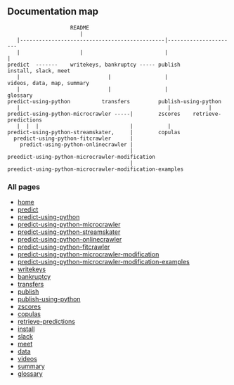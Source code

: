 ## Documentation map

                        README
                           |
       |----------------------------------------------|----------------------
       |                   |                          |                     |
    predict  -------    writekeys, bankruptcy ----- publish             install, slack, meet
       |                            |                 |                videos, data, map, summary
       |                            |                 |                   glossary
    predict-using-python          transfers         publish-using-python
       |                                               |            |
    predict-using-python-microcrawler -----|        zscores    retrieve-predictions
       |  |  |                             |           |
    predict-using-python-streamskater,     |        copulas
      predict-using-python-fitcrawler      |
        predict-using-python-onlinecrawler |
                                           |
    preedict-using-python-microcrawler-modification
                                           | 
    preedict-using-python-microcrawler-modification-examples
    
       
### All pages 

- [home](https://microprediction.github.io/microprediction)
- [predict](https://microprediction.github.io/microprediction/predict.html)
- [predict-using-python](https://microprediction.github.io/microprediction/predict-using-python.html)
- [predict-using-python-microcrawler](https://microprediction.github.io/microprediction/predict-using-python-microcrawler.html)
- [predict-using-python-streamskater](https://microprediction.github.io/microprediction/predict-using-python-streamskater.html)
- [predict-using-python-onlinecrawler](https://microprediction.github.io/microprediction/predict-using-python-streamskater.html)
- [predict-using-python-fitcrawler](https://microprediction.github.io/microprediction/predict-using-python-fitcrawler.html)
- [predict-using-python-microcrawler-modification](https://microprediction.github.io/microprediction/predict-using-python-microcrawler-modification.html)
- [predict-using-python-microcrawler-modification-examples](https://microprediction.github.io/microprediction/predict-using-python-microcrawler-modification-examples.html)
- [writekeys](https://microprediction.github.io/microprediction/writekeys.html)
- [bankruptcy](https://microprediction.github.io/microprediction/bankruptcy.html)
- [transfers](https://microprediction.github.io/microprediction/transfers.html)
- [publish](https://microprediction.github.io/microprediction/publish.html)
- [publish-using-python](https://microprediction.github.io/microprediction/publish-using-python.html)
- [zscores](https://microprediction.github.io/microprediction/zscores.html)
- [copulas](https://microprediction.github.io/microprediction/copulas.html)
- [retrieve-predictions](https://microprediction.github.io/microprediction/retrieve-predictions.html)
- [install](https://microprediction.github.io/microprediction/install.html)
- [slack](https://microprediction.github.io/microprediction/slack.html)
- [meet](https://microprediction.github.io/microprediction/meet.html)
- [data](https://microprediction.github.io/microprediction/data.html)
- [videos](https://microprediction.github.io/microprediction/videos.html)
- [summary](https://microprediction.github.io/microprediction/summary.html)
- [glossary](https://microprediction.github.io/microprediction/glossary.html)
